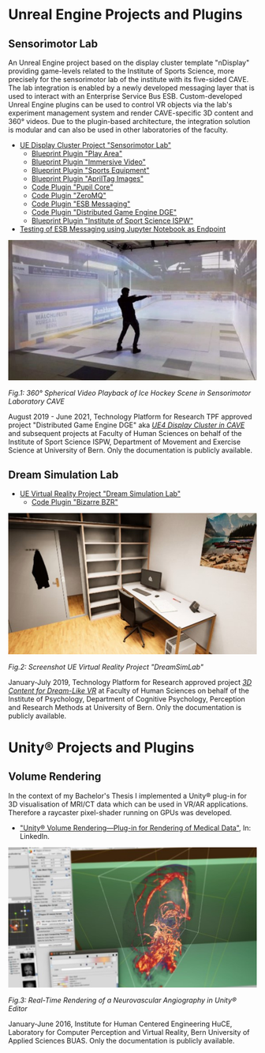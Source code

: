 # Unreal Engine Projects and Plugins

## Sensorimotor Lab

An Unreal Engine project based on the display cluster template "nDisplay" providing game-levels related to the Institute of Sports Science, more precisely for the sensorimotor lab of the institute with its five-sided CAVE. The lab integration is enabled by a newly developed messaging layer that is used to interact with an Enterprise Service Bus ESB. Custom-developed Unreal Engine plugins can be used to control VR objects via the lab's experiment management system and render CAVE-specific 3D content and 360° videos. Due to the plugin-based architecture, the integration solution is modular and can also be used in other laboratories of the faculty.

* [UE Display Cluster Project "Sensorimotor Lab"](SensorimotorLab)
  * [Blueprint Plugin "Play Area"](PlayArea)
  * [Blueprint Plugin "Immersive Video"](ImmersiveVideo)
  * [Blueprint Plugin "Sports Equipment"](SportsEquipment)
  * [Blueprint Plugin "AprilTag Images"](AprilTagImages)
  * [Code Plugin "Pupil Core"](Pupil)
  * [Code Plugin "ZeroMQ"](ZeroMQ)
  * [Code Plugin "ESB Messaging"](ESBMessaging)
  * [Code Plugin "Distributed Game Engine DGE"](DGE)
  * [Blueprint Plugin "Institute of Sport Science ISPW"](ISPW)
* [Testing of ESB Messaging using Jupyter Notebook as Endpoint](ISPW/Testing/)

![360° Spherical Video Playback in Sensorimotor Laboratory CAVE: Ice Hockey Scene](TeaserSensorimotorLab.jpg "360° Spherical Video Playback in Sensorimotor Laboratory CAVE: Ice Hockey Scene")
<p><em>Fig.1: 360° Spherical Video Playback of Ice Hockey Scene in Sensorimotor Laboratory CAVE</em></p>

August 2019 - June 2021, Technology Platform for Research TPF approved project "Distributed Game Engine DGE" aka [*UE4 Display Cluster in CAVE*](https://www.tpf.philhum.unibe.ch/portfolio/ue4DisplayCluster) and subsequent projects at Faculty of Human Sciences on behalf of the Institute of Sport Science ISPW, Department of Movement and Exercise Science at University of Bern. Only the documentation is publicly available.

## Dream Simulation Lab

* [UE Virtual Reality Project "Dream Simulation Lab"](DreamSimLab)
  <!-- * [Content Plugin "Virtual Learning Attendance VIRLA"](VIRLA) -->
  * [Code Plugin "Bizarre BZR"](BZR)

![Teaser DreamSimLab](TeaserDreamSimLab.jpg "Teaser DreamSimLab")
<p><em>Fig.2: Screenshot UE Virtual Reality Project "DreamSimLab"</em></p>

January-July 2019, Technology Platform for Research approved project [*3D Content for Dream-Like VR*](https://www.tpf.philhum.unibe.ch/portfolio/dreamLikeVR) at Faculty of Human Sciences on behalf of the Institute of Psychology, Department of Cognitive Psychology, Perception and Research Methods at University of Bern. Only the documentation is publicly available.

# Unity® Projects and Plugins

## Volume Rendering

In the context of my Bachelor's Thesis I implemented a Unity® plug-in for 3D visualisation of MRI/CT data which can be used in VR/AR applications. Therefore a raycaster pixel-shader running on GPUs was developed.

* ["Unity® Volume Rendering—Plug-in for Rendering of Medical Data"](https://www.linkedin.com/pulse/unity-volume-rendering-roland-bruggmann/), In: LinkedIn.

![Teaser VolumeRendering](TeaserVolumeRendering.jpg "Teaser VolumeRendering")
<p><em>Fig.3: Real-Time Rendering of a Neurovascular Angiography in Unity® Editor</em></p>

January-June 2016, Institute for Human Centered Engineering HuCE, Laboratory for Computer Perception and Virtual Reality, Bern University of Applied Sciences BUAS. Only the documentation is publicly available.
